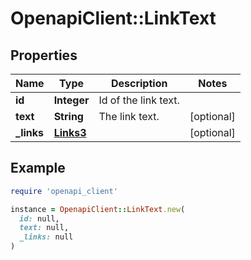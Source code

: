 # OpenapiClient::LinkText

## Properties

| Name | Type | Description | Notes |
| ---- | ---- | ----------- | ----- |
| **id** | **Integer** | Id of the link text. |  |
| **text** | **String** | The link text. | [optional] |
| **_links** | [**Links3**](Links3.md) |  | [optional] |

## Example

```ruby
require 'openapi_client'

instance = OpenapiClient::LinkText.new(
  id: null,
  text: null,
  _links: null
)
```

